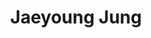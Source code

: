<h1 align="center">Jaeyoung Jung</h1>

<!-- <br>

<h3 align="center">🛠 Tech Stack 🛠</h3>

<p align="center">
  <img src="https://img.shields.io/badge/Python-3766AB?style=flat&logo=Python&logoColor=white"/></a>&nbsp
  <img src="https://img.shields.io/badge/Pandas-150458?style=flat&logo=pandas&logoColor=white"/></a>&nbsp 
  <img src="https://img.shields.io/badge/NumPy-013243?style=flat&logo=Numpy&logoColor=white"/></a>&nbsp
  <img src="https://img.shields.io/badge/TensorFlow-FF6F00?style=flat&logo=TensorFlow&logoColor=white"/></a>&nbsp 
  <img src="https://img.shields.io/badge/Mysql-E6B91E?style=flat&logo=MySql&logoColor=white"/></a>
</p>
<p align="center">
  <img src="https://img.shields.io/badge/Tableau-E97627?style=flat&logo=Tableau&logoColor=white"/></a>&nbsp 
  <img src="https://img.shields.io/badge/Streamlit-FF4B4B?style=flat&logo=Streamlit&logoColor=white"/></a>&nbsp  
  <img src="https://img.shields.io/badge/HTML5-E34F26?style=flat&logo=HTML5&logoColor=white"/></a>&nbsp 
  <img src="https://img.shields.io/badge/css-1572B6?style=flat&logo=css3&logoColor=white"/></a>&nbsp 
</p>

<br>

 -->
